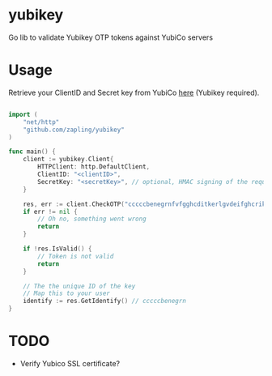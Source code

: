 # yubikey
Go lib to validate Yubikey OTP tokens against YubiCo servers

# Usage

Retrieve your ClientID and Secret key from YubiCo [here](https://upgrade.yubico.com/getapikey/) (Yubikey required).

```go

import (
    "net/http"
    "github.com/zapling/yubikey"
)

func main() {
    client := yubikey.Client{
        HTTPClient: http.DefaultClient,
        ClientID: "<clientID>",
        SecretKey: "<secretKey>", // optional, HMAC signing of the request data will be done
    }

    res, err := client.CheckOTP("cccccbenegrnfvfgghcditkerlgvdeifghcrikdebgkt")
    if err != nil {
        // Oh no, something went wrong
        return
    }

    if !res.IsValid() {
        // Token is not valid
        return
    }

    // The the unique ID of the key
    // Map this to your user
    identify := res.GetIdentify() // cccccbenegrn
}

```

# TODO

- Verify Yubico SSL certificate?
